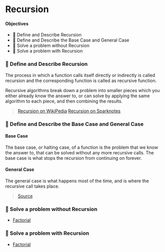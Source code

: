 # Recursion

#### Objectives

* 📝 Define and Describe Recursion
* 📝 Define and Describe the Base Case and General Case
* 🙅‍ Solve a problem without Recursion
* 🐅 Solve a problem with Recursion

### 📝 Define and Describe Recursion

The process in which a function calls itself directly or indirectly is called recursion and the corresponding function is called as recursive function.

Recursive algorithms break down a problem into smaller pieces which you either already know the answer to, or can solve by applying the same algorithm to each piece, and then combining the results.

>[Recursion on WikiPedia](https://en.wikipedia.org/wiki/Recursion)
>[Recursion on Sparknotes](https://www.sparknotes.com/cs/recursion/whatisrecursion/section1/)

### 📝 Define and Describe the Base Case and General Case

#### Base Case

The base case, or halting case, of a function is the problem that we know the answer to, that can be solved without any more recursive calls. The base case is what stops the recursion from continuing on forever.

#### General Case

The general case is what happens most of the time, and is where the recursive call takes place.

>[Source](https://www.sparknotes.com/cs/recursion/whatisrecursion/section1/)

### 🙅‍ Solve a problem without Recursion

* [Factorial](https://en.wikipedia.org/wiki/Factorial)

### 🐅 Solve a problem with Recursion

* [Factorial](https://en.wikipedia.org/wiki/Factorial)
